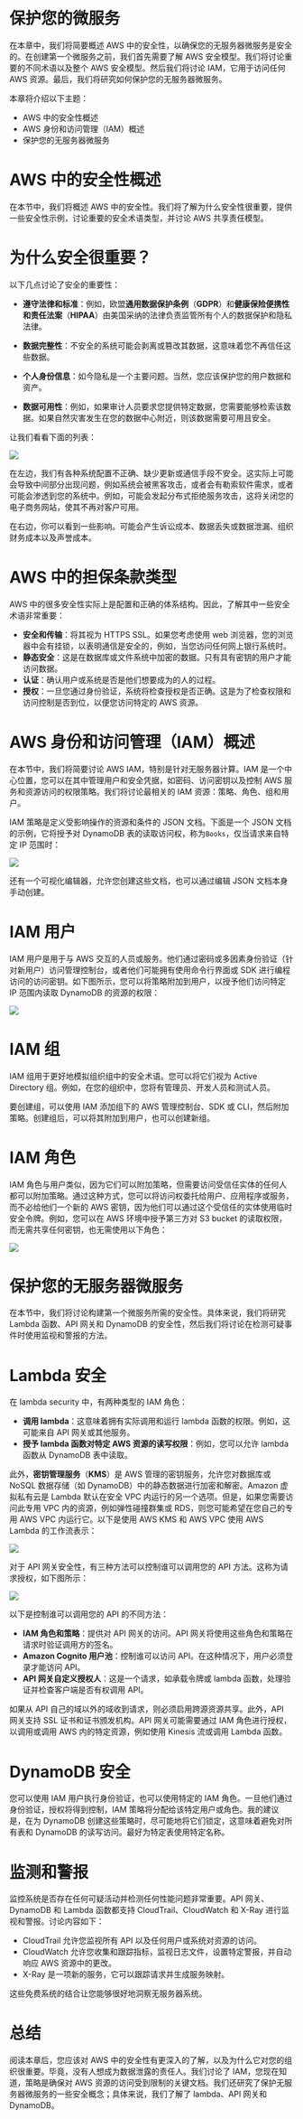 # 保护您的微服务

在本章中，我们将简要概述 AWS 中的安全性，以确保您的无服务器微服务是安全的。在创建第一个微服务之前，我们首先需要了解 AWS 安全模型。我们将讨论重要的不同术语以及整个 AWS 安全模型。然后我们将讨论 IAM，它用于访问任何 AWS 资源。最后，我们将研究如何保护您的无服务器微服务。

本章将介绍以下主题：

*   AWS 中的安全性概述
*   AWS 身份和访问管理（IAM）概述
*   保护您的无服务器微服务

# AWS 中的安全性概述

在本节中，我们将概述 AWS 中的安全性。我们将了解为什么安全性很重要，提供一些安全性示例，讨论重要的安全术语类型，并讨论 AWS 共享责任模型。

# 为什么安全很重要？

以下几点讨论了安全的重要性：

*   **遵守法律和标准**：例如，欧盟**通用数据保护条例**（**GDPR**）和**健康保险便携性和责任法案**（**HIPAA**）由美国采纳的法律负责监管所有个人的数据保护和隐私法律。

*   **数据完整性**：不安全的系统可能会剥离或篡改其数据，这意味着您不再信任这些数据。
*   **个人身份信息**：如今隐私是一个主要问题。当然，您应该保护您的用户数据和资产。
*   **数据可用性**：例如，如果审计人员要求您提供特定数据，您需要能够检索该数据。如果自然灾害发生在您的数据中心附近，则该数据需要可用且安全。

让我们看看下面的列表：

![](img/ecf395c1-f69c-4c11-8097-56cff9358006.png)

在左边，我们有各种系统配置不正确、缺少更新或通信手段不安全。这实际上可能会导致中间部分出现问题，例如系统会被黑客攻击，或者会有勒索软件需求，或者可能会渗透到您的系统中。例如，可能会发起分布式拒绝服务攻击，这将关闭您的电子商务网站，使其不再对客户可用。

在右边，你可以看到一些影响。可能会产生诉讼成本、数据丢失或数据泄漏、组织财务成本以及声誉成本。

# AWS 中的担保条款类型

AWS 中的很多安全性实际上是配置和正确的体系结构。因此，了解其中一些安全术语非常重要：

*   **安全和传输**：将其视为 HTTPS SSL。如果您考虑使用 web 浏览器，您的浏览器中会有挂锁，以表明通信是安全的，例如，当您访问任何网上银行系统时。
*   **静态安全**：这是在数据库或文件系统中加密的数据。只有具有密钥的用户才能访问数据。
*   **认证**：确认用户或系统是否是他们想要成为的人的过程。
*   **授权**：一旦您通过身份验证，系统将检查授权是否正确。这是为了检查权限和访问控制是否到位，以便您访问特定的 AWS 资源。

# AWS 身份和访问管理（IAM）概述

在本节中，我们将简要讨论 AWS IAM，特别是针对无服务器计算。IAM 是一个中心位置，您可以在其中管理用户和安全凭据，如密码、访问密钥以及控制 AWS 服务和资源访问的权限策略。我们将讨论最相关的 IAM 资源：策略、角色、组和用户。

IAM 策略是定义受影响操作的资源和条件的 JSON 文档。下面是一个 JSON 文档的示例，它将授予对 DynamoDB 表的读取访问权，称为`Books`，仅当请求来自特定 IP 范围时：

![](img/23e9e592-4c72-469c-879d-98779efa042c.png)

还有一个可视化编辑器，允许您创建这些文档，也可以通过编辑 JSON 文档本身手动创建。

# IAM 用户

IAM 用户是用于与 AWS 交互的人员或服务。他们通过密码或多因素身份验证（针对新用户）访问管理控制台，或者他们可能拥有使用命令行界面或 SDK 进行编程访问的访问密钥。如下图所示，您可以将策略附加到用户，以授予他们访问特定 IP 范围内读取 DynamoDB 的资源的权限：

![](img/54324278-3dcd-46d2-be1f-1add0e3d7f4f.png)

# IAM 组

IAM 组用于更好地模拟组织组中的安全术语。您可以将它们视为 Active Directory 组。例如，在您的组织中，您将有管理员、开发人员和测试人员。

要创建组，可以使用 IAM 添加组下的 AWS 管理控制台、SDK 或 CLI，然后附加策略。创建组后，可以将其附加到用户，也可以创建新组。

# IAM 角色

IAM 角色与用户类似，因为它们可以附加策略，但需要访问受信任实体的任何人都可以附加策略。通过这种方式，您可以将访问权委托给用户、应用程序或服务，而不必给他们一个新的 AWS 密钥，因为他们可以通过这个受信任的实体使用临时安全令牌。例如，您可以在 AWS 环境中授予第三方对 S3 bucket 的读取权限，而无需共享任何密钥，也无需使用以下角色：

![](img/d4c71608-50fa-43c7-928b-833e844facca.png)

# 保护您的无服务器微服务

在本节中，我们将讨论构建第一个微服务所需的安全性。具体来说，我们将研究 Lambda 函数、API 网关和 DynamoDB 的安全性，然后我们将讨论在检测可疑事件时使用监视和警报的方法。

# Lambda 安全

在 lambda security 中，有两种类型的 IAM 角色：

*   **调用 lambda**：这意味着拥有实际调用和运行 lambda 函数的权限。例如，这可能来自 API 网关或其他服务。
*   **授予 lambda 函数对特定 AWS 资源的读写权限**：例如，您可以允许 lambda 函数从 DynamoDB 表中读取。

此外，**密钥管理服务**（**KMS**）是 AWS 管理的密钥服务，允许您对数据库或 NoSQL 数据存储（如 DynamoDB）中的静态数据进行加密和解密。Amazon 虚拟私有云是 Lambda 默认在安全 VPC 内运行的另一个选项。但是，如果您需要访问此专用 VPC 内的资源，例如弹性碰撞群集或 RDS，则您可能希望在您自己的专用 AWS VPC 内运行它。以下是使用 AWS KMS 和 AWS VPC 使用 AWS Lambda 的工作流表示：

![](img/19a2108f-ce03-45af-af20-5dc8ab3c2d18.png)

对于 API 网关安全性，有三种方法可以控制谁可以调用您的 API 方法。这称为请求授权，如下图所示：

![](img/2a977e79-748b-4e80-82c5-7765b11013bc.png)

以下是控制谁可以调用您的 API 的不同方法：

*   **IAM 角色和策略**：提供对 API 网关的访问。API 网关将使用这些角色和策略在请求时验证调用方的签名。
*   **Amazon Cognito 用户池**：控制谁可以访问 API。在这种情况下，用户必须登录才能访问 API。
*   **API 网关自定义授权人**：这是一个请求，如承载令牌或 lambda 函数，处理验证并检查客户端是否有权调用 API。

如果从 API 自己的域以外的域收到请求，则必须启用跨源资源共享。此外，API 网关支持 SSL 证书和证书颁发机构。API 网关可能需要通过 IAM 角色进行授权，以调用或调用 AWS 内的特定资源，例如使用 Kinesis 流或调用 Lambda 函数。

# DynamoDB 安全

您可以使用 IAM 用户执行身份验证，也可以使用特定的 IAM 角色。一旦他们通过身份验证，授权将得到控制，IAM 策略将分配给该特定用户或角色。我的建议是，在为 DynamoDB 创建这些策略时，尽可能地将它们锁定，这意味着避免对所有表和 DynamoDB 的读写访问。最好为特定表使用特定名称。

# 监测和警报

监控系统是否存在任何可疑活动并检测任何性能问题非常重要。API 网关、DynamoDB 和 Lambda 函数都支持 CloudTrail、CloudWatch 和 X-Ray 进行监视和警报。讨论内容如下：

*   CloudTrail 允许您监视所有 API 以及任何用户或系统对资源的访问。
*   CloudWatch 允许您收集和跟踪指标，监视日志文件，设置特定警报，并自动响应 AWS 资源中的更改。
*   X-Ray 是一项新的服务，它可以跟踪请求并生成服务映射。

这些免费系统的结合让您能够很好地洞察无服务器系统。

# 总结

阅读本章后，您应该对 AWS 中的安全性有更深入的了解，以及为什么它对您的组织很重要。毕竟，没有人想成为数据泄露的责任人。我们讨论了 IAM，您现在知道，策略是确保对 AWS 资源的访问受到限制的关键文档。我们还研究了保护无服务器微服务的一些安全概念；具体来说，我们了解了 lambda、API 网关和 DynamoDB。